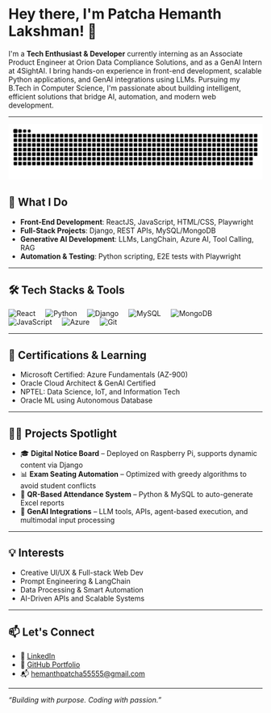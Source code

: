 # Hey there, I'm Patcha Hemanth Lakshman! 👋

I'm a **Tech Enthusiast & Developer** currently interning as an Associate Product Engineer at Orion Data Compliance Solutions, and as a GenAI Intern at 4SightAI. I bring hands-on experience in front-end development, scalable Python applications, and GenAI integrations using LLMs. Pursuing my B.Tech in Computer Science, I'm passionate about building intelligent, efficient solutions that bridge AI, automation, and modern web development.

---

<picture>
  <source media="(prefers-color-scheme: dark)" srcset="https://raw.githubusercontent.com/HPL1570/HPL1570/output/github-snake-dark.svg" />
  <source media="(prefers-color-scheme: light)" srcset="https://raw.githubusercontent.com/HPL1570/HPL1570/output/github-snake.svg" />
  <img alt="github-snake" src="https://raw.githubusercontent.com/HPL1570/HPL1570/output/github-snake.svg" />
</picture>

## 🚀 What I Do  
- **Front-End Development**: ReactJS, JavaScript, HTML/CSS, Playwright  
- **Full-Stack Projects**: Django, REST APIs, MySQL/MongoDB  
- **Generative AI Development**: LLMs, LangChain, Azure AI, Tool Calling, RAG  
- **Automation & Testing**: Python scripting, E2E tests with Playwright

---

## 🛠 Tech Stacks & Tools  
<div align="left">
  <img src="https://cdn.jsdelivr.net/gh/devicons/devicon/icons/react/react-original.svg" height="40" alt="React" />
  <img width="12" />
  <img src="https://cdn.jsdelivr.net/gh/devicons/devicon/icons/python/python-original.svg" height="40" alt="Python" />
  <img width="12" />
  <img src="https://cdn.jsdelivr.net/gh/devicons/devicon/icons/django/django-plain.svg" height="40" alt="Django" />
  <img width="12" />
  <img src="https://cdn.simpleicons.org/mysql/4479A1" height="40" alt="MySQL" />
  <img width="12" />
  <img src="https://cdn.simpleicons.org/mongodb/47A248" height="40" alt="MongoDB" />
  <img width="12" />
  <img src="https://cdn.simpleicons.org/javascript/F7DF1E" height="40" alt="JavaScript" />
  <img width="12" />
  <img src="https://cdn.jsdelivr.net/gh/devicons/devicon/icons/azure/azure-original.svg" height="40" alt="Azure" />
  <img width="12" />
  <img src="https://cdn.simpleicons.org/git/F05032" height="40" alt="Git" />
</div>

---

## 🧠 Certifications & Learning  
- Microsoft Certified: Azure Fundamentals (AZ-900)  
- Oracle Cloud Architect & GenAI Certified  
- NPTEL: Data Science, IoT, and Information Tech  
- Oracle ML using Autonomous Database

---

## 🧑‍💻 Projects Spotlight  
- 🎓 **Digital Notice Board** – Deployed on Raspberry Pi, supports dynamic content via Django  
- 📊 **Exam Seating Automation** – Optimized with greedy algorithms to avoid student conflicts  
- 🧾 **QR-Based Attendance System** – Python & MySQL to auto-generate Excel reports  
- 🧠 **GenAI Integrations** – LLM tools, APIs, agent-based execution, and multimodal input processing

---

## 💡 Interests  
- Creative UI/UX & Full-stack Web Dev  
- Prompt Engineering & LangChain  
- Data Processing & Smart Automation  
- AI-Driven APIs and Scalable Systems  

---

## 📫 Let's Connect  
- 🔗 [LinkedIn](https://www.linkedin.com/in/hemanth-patcha)  
- 💼 [GitHub Portfolio](https://github.com/HPL1570)  
- 📬 hemanthpatcha55555@gmail.com

---

_“Building with purpose. Coding with passion.”_
